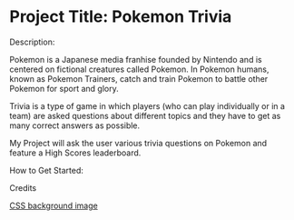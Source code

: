 <h1> Project Title: Pokemon Trivia </h1>

Description:

Pokemon is a Japanese media franhise founded by Nintendo and is centered on fictional creatures called Pokemon. In Pokemon humans, known as Pokemon Trainers, catch and train Pokemon to battle other Pokemon for sport and glory.

Trivia is a type of game in which players (who can play individually or in a team) are asked questions about different topics and they have to get as many correct answers as possible. 

My Project will ask the user various trivia questions on Pokemon and feature a High Scores leaderboard.


How to Get Started:





Credits

<a href="https://www.w3schools.com/cssref/pr_background-image.asp">CSS background image</a>
<a href=""></a>
<a href=""></a>
<a href=""></a>
<a href=""></a>



